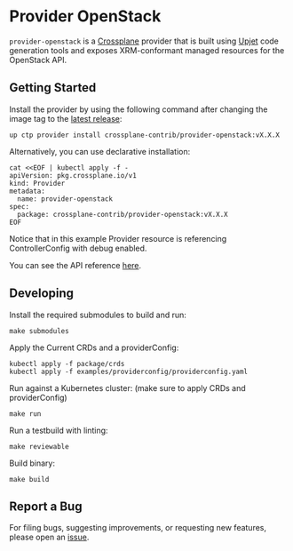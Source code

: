 # Provider OpenStack

`provider-openstack` is a [Crossplane](https://crossplane.io/) provider that
is built using [Upjet](https://github.com/upbound/upjet) code
generation tools and exposes XRM-conformant managed resources for the
OpenStack API.

## Getting Started

Install the provider by using the following command after changing the image tag
to the [latest release](https://marketplace.upbound.io/providers/crossplane-contrib/provider-openstack):
```
up ctp provider install crossplane-contrib/provider-openstack:vX.X.X
```

Alternatively, you can use declarative installation:
```
cat <<EOF | kubectl apply -f -
apiVersion: pkg.crossplane.io/v1
kind: Provider
metadata:
  name: provider-openstack
spec:
  package: crossplane-contrib/provider-openstack:vX.X.X
EOF
```

Notice that in this example Provider resource is referencing ControllerConfig with debug enabled.

You can see the API reference [here](https://doc.crds.dev/github.com/crossplane-contrib/provider-openstack).

## Developing

Install the required submodules to build and run:
```console
make submodules
```

Apply the Current CRDs and a providerConfig:
```console
kubectl apply -f package/crds
kubectl apply -f examples/providerconfig/providerconfig.yaml
```

Run against a Kubernetes cluster: (make sure to apply CRDs and providerConfig)
```console
make run
```

Run a testbuild with linting:
```console
make reviewable
```

Build binary:
```console
make build
```

## Report a Bug

For filing bugs, suggesting improvements, or requesting new features, please
open an [issue](https://github.com/crossplane-contrib/provider-openstack/issues).
